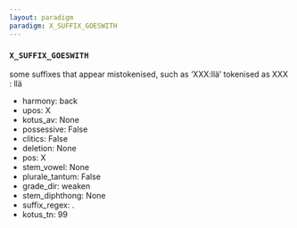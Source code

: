 ```yaml
---
layout: paradigm
paradigm: X_SUFFIX_GOESWITH
---
```

### ` X_SUFFIX_GOESWITH `

some suffixes that appear mistokenised, such as ‘XXX:llä’ tokenised as XXX : llä
* harmony: back
* upos: X
* kotus_av: None
* possessive: False
* clitics: False
* deletion: None
* pos: X
* stem_vowel: None
* plurale_tantum: False
* grade_dir: weaken
* stem_diphthong: None
* suffix_regex: .
* kotus_tn: 99
